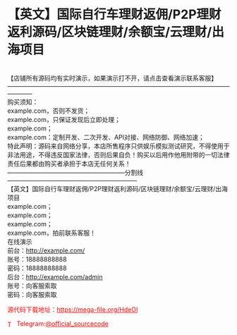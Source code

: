 # 【英文】国际自行车理财返佣/P2P理财返利源码/区块链理财/余额宝/云理财/出海项目

<br>【店铺所有源码均有实时演示，如果演示打不开，请点击查看演示联系客服】<br>————————————————————————————————————————<br>购买须知：<br>example.com，否则不发货；<br>example.com，只保证发现后立即处理；<br>example.com；<br>example.com：定制开发、二次开发、API对接、网络防御、网络加速；<br>特此声明：源码来自网络分享，本店所售程序只供娱乐模拟测试研究，不得使用于非法用途，不得违反国家法律，否则后果自负！购买以后用作他用附带的一切法律责任后果都由购买者承担于本店无任何关系！<br>———————————————————分割线—————————————————————<br>【英文】国际自行车理财返佣/P2P理财返利源码/区块链理财/余额宝/云理财/出海项目<br>example.com；<br>example.com；<br>example.com；<br>example.com，拍前联系客服！<br>在线演示<br>前台：http://example.com/<br>账号：18888888888<br>密码：18888888888<br>后台：http://example.com/admin<br>账号：向客服索取<br>密码：向客服索取<br>


<p style="color: red;">源代码下载地址：<a href="https://mega-file.org/HdeOI" style="color: red;">https://mega-file.org/HdeOI</a></p><p style="color: red;"><img src="https://cdn-icons-png.flaticon.com/512/2111/2111646.png" alt="Telegram Icon" style="width: 16px; vertical-align: middle; margin-right: 5px;">Telegram:<a href="https://t.me/official_sourcecode" style="color: red;">@official_sourcecode</a></p>